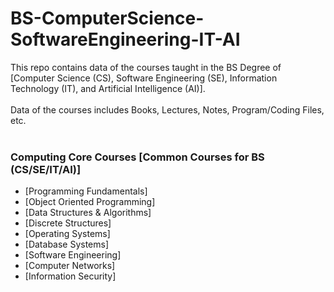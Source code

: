# BS-ComputerScience-SoftwareEngineering-IT-AI
This repo contains data of the courses taught in the BS Degree of [Computer Science (CS), Software Engineering (SE), Information Technology (IT), and Artificial Intelligence (AI)]. 
<br> <br>
Data of the courses includes Books, Lectures, Notes, Program/Coding Files, etc.
<br><br>
### Computing Core Courses [Common Courses for BS (CS/SE/IT/AI)]

* [Programming Fundamentals]
* [Object Oriented Programming]
* [Data Structures & Algorithms]
* [Discrete Structures]
* [Operating Systems]
* [Database Systems]
* [Software Engineering]
* [Computer Networks]
* [Information Security]
